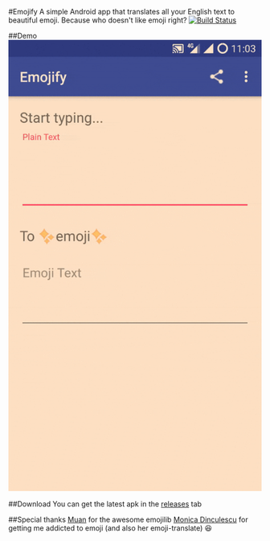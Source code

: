 #Emojify
A simple Android app that translates all your English text to beautiful emoji. Because who doesn't like emoji right?
[![Build Status](https://travis-ci.org/SubhrajyotiSen/EmojiProject.svg?branch=master)](https://travis-ci.org/SubhrajyotiSen/EmojiProject)

##Demo
![](https://github.com/SubhrajyotiSen/EmojiProject/raw/master/demo.gif)

##Download
You can get the latest apk in the [releases](https://github.com/SubhrajyotiSen/EmojiProject/releases) tab

##Special thanks
[Muan](https://github.com/muan) for the awesome emojilib
[Monica Dinculescu](https://github.com/notwaldorf) for getting me addicted to emoji (and also her emoji-translate) 😆



